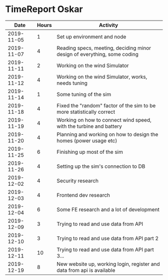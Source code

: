 # TimeReport Oskar
| Date  |      Hours    | Activity                                       |
| ----------- | ------- |------------------------------------------------
| 2019-11-05 | 1 | Set up environment and node |
| 2019-11-07 | 4 | Reading specs, meeting, deciding minor design of everything, some coding |
| 2019-11-11 | 2 | Working on the wind Simulator |
| 2019-11-12 | 4 | Working on the wind Simulator, works, needs tuning |
| 2019-11-14 | 1 | Some tuning of the sim |
| 2019-11-18 | 4 | Fixed the "random" factor of the sim to be more statistically correct |
| 2019-11-19 | 4 | Working on how to connect wind speed, with the turbine and battery |
| 2019-11-20 | 4 | Planning and working on how to design the homes (power usage etc) |
| 2019-11-25 | 6 | Finishing up most of the sim |
| 2019-11-26 | 4 | Setting up the sim's connection to DB |
| 2019-12-02 | 4 | Security research |
| 2019-12-03 | 4 | Frontend dev research |
| 2019-12-04 | 6 | Some FE research and a lot of development |
| 2019-12-09 | 3 | Trying to read and use data from API |
| 2019-12-10 | 3 | Trying to read and use data from API part 2 |
| 2019-12-11 | 10| Trying to read and use data from API part 3... |
| 2019-12-19 | 8| New website up, working login, register and data from api is available |
